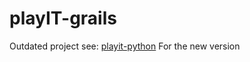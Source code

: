 playIT-grails
=============
Outdated project see:  [playit-python](https://github.com/cthit/playIT-python)
For the new version

